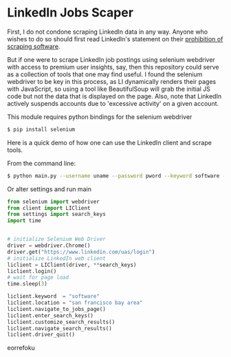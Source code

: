 # LinkedIn Jobs Scaper

First, I do not condone scraping LinkedIn data in any way. Anyone who wishes to do so should first read LinkedIn's statement on their <a href="https://www.linkedin.com/help/linkedin/answer/56347/prohibition-of-scraping-software?lang=en" target="_blank">prohibition of scraping software</a>.


But if one were to scrape LinkedIn job postings using selenium webdriver with access to premium user insights, say, then this repository could serve as a collection of tools that one may find useful. I found the selenium webdriver to be key in this process, as LI dynamically renders their pages with JavaScript, so using a tool like BeautifulSoup will grab the initial JS code but not the data that is displayed on the page. Also, note that LinkedIn actively suspends accounts due to 'excessive activity' on a given account.


This module requires python bindings for the selenium webdriver
```bash
$ pip install selenium
```


Here is a quick demo of how one can use the LinkedIn client and scrape tools.

From the command line:
```bash
$ python main.py --username uname --password pword --keyword software --location "san francisco bay area" --sort_by date
```

Or alter settings and run main
```python
from selenium import webdriver
from client import LIClient
from settings import search_keys
import time


# initialize Selenium Web Driver
driver = webdriver.Chrome()
driver.get("https://www.linkedin.com/uas/login")
# initialize LinkedIn web client
liclient = LIClient(driver, **search_keys)
liclient.login()
# wait for page load
time.sleep(3)

liclient.keyword  = "software"
liclient.location = "san francisco bay area"
liclient.navigate_to_jobs_page()
liclient.enter_search_keys()
liclient.customize_search_results()
liclient.navigate_search_results()
liclient.driver_quit()
```

eorrefoku